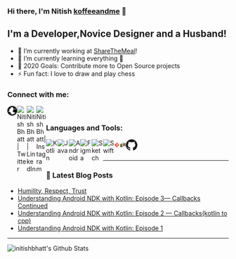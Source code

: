 ### Hi there, I'm Nitish [koffeeandme][website] 👋

## I'm a Developer,Novice Designer and a Husband!
- 🔭 I’m currently working at [ShareTheMeal][workwebsite]!
- 🌱 I’m currently learning everything 🤣
- 🥅 2020 Goals: Contribute more to Open Source projects
- ⚡ Fun fact: I love to draw and play chess

### Connect with me:

[<img align="left" alt="koffeeandme.com" width="22px" src="https://raw.githubusercontent.com/iconic/open-iconic/master/svg/globe.svg" />][website]
[<img align="left" alt="Nitish Bhatt | Twitter" width="22px" src="https://cdn.jsdelivr.net/npm/simple-icons@v3/icons/twitter.svg" />][twitter]
[<img align="left" alt="Nitish Bhatt | LinkedIn" width="22px" src="https://cdn.jsdelivr.net/npm/simple-icons@v3/icons/linkedin.svg" />][linkedin]
[<img align="left" alt="Nitish Bhatt| Instagram" width="22px" src="https://cdn.jsdelivr.net/npm/simple-icons@v3/icons/instagram.svg" />][instagram]

<br />

### Languages and Tools:
[<img align="left" alt="Kotlin" width="26px" src="https://avatars.githubusercontent.com/kotlin" />][kotlin]
[<img align="left" alt="Java" width="26px" src="https://avatars.githubusercontent.com/openjdk" />][java]
[<img align="left" alt="Android" width="26px" src="https://avatars.githubusercontent.com/android" />][android]
[<img align="left" alt="Figma" width="26px" src="https://avatars.githubusercontent.com/figma" />][figma]
[<img align="left" alt="Sketch" width="26px" src="https://avatars.githubusercontent.com/sketch-hq" />][sketch]
[<img align="left" alt="Swift" width="26px" src="https://camo.githubusercontent.com/de32b354687f1cd9b05a89e4aa03c7f2d311f294/68747470733a2f2f73776966742e6f72672f6173736574732f696d616765732f73776966742e737667" />][swift]
[<img align="left" alt="Git" width="26px" src="https://raw.githubusercontent.com/github/explore/80688e429a7d4ef2fca1e82350fe8e3517d3494d/topics/git/git.png" />][git]
[<img align="left" alt="GitHub" width="26px" src="https://raw.githubusercontent.com/github/explore/78df643247d429f6cc873026c0622819ad797942/topics/github/github.png" />][github]

<br />
<br />

---

### 📕 Latest Blog Posts
<!-- BLOG-POST-LIST:START -->
- [Humility, Respect, Trust](https://www.koffeeandme.com/humility-respect-trust/)
- [Understanding Android NDK with Kotlin: Episode 3— Callbacks Continued](https://www.koffeeandme.com/understanding-android-ndk-with-kotlin-episode-3-callbacks-continued/)
- [Understanding Android NDK with Kotlin: Episode 2 — Callbacks(kotlin to cpp)](https://www.koffeeandme.com/understanding-android-ndk-with-kotlin-episode-2-callbacks-kotlin-to-cpp/)
- [Understanding Android NDK with Kotlin: Episode 1](https://www.koffeeandme.com/understanding-android-ndk-with-kotlin-episode-1/)
<!-- BLOG-POST-LIST:END -->

---

<img align="left" alt="initishbhatt's Github Stats" src="https://github-readme-stats.initishbhatt.vercel.app/api?username=initishbhatt&show_icons=true&hide_border=true" />

[website]: https://www.koffeeandme.com
[twitter]: https://twitter.com/initishbhatt
[instagram]: https://instagram.com/nitiishbhatt
[linkedin]: https://linkedin.com/in/initishbhatt
[workwebsite]: https://sharethemeal.org/en/index.html
[java]:https://github.com/openjdk
[kotlin]:https://github.com/kotlin
[Android]:https://github.com/android
[figma]:https://github.com/figma
[sketch]:https://github.com/sketch-hq
[swift]:https://github.com/apple
[git]:https://github.com/
[github]:https://github.com/


